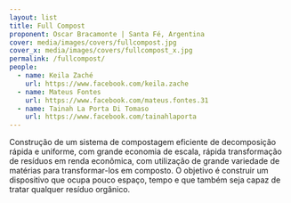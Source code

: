 ```yaml
---
layout: list
title: Full Compost
proponent: Oscar Bracamonte | Santa Fé, Argentina
cover: media/images/covers/fullcompost.jpg
cover_x: media/images/covers/fullcompost_x.jpg
permalink: /fullcompost/
people:
  - name: Keila Zaché
    url: https://www.facebook.com/keila.zache
  - name: Mateus Fontes
    url: https://www.facebook.com/mateus.fontes.31
  - name: Tainah La Porta Di Tomaso
    url: https://www.facebook.com/tainahlaporta
---
```

Construção de um sistema de compostagem eficiente de decomposição rápida e uniforme, com grande economia de escala, rápida transformação de resíduos em renda econômica, com utilização de grande variedade de matérias para transformar-los em composto. O objetivo é construir um dispositivo que ocupa pouco espaço, tempo e que também seja capaz de tratar qualquer resíduo orgânico.
